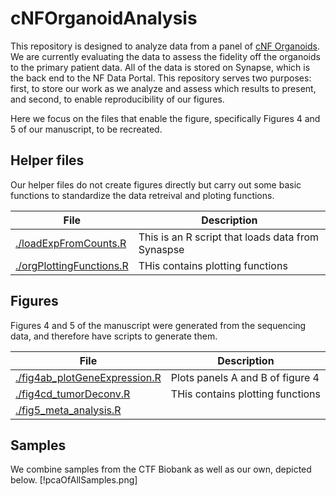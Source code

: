 # cNFOrganoidAnalysis
This repository is designed to analyze data from a panel of [cNF Organoids](https://www.synapse.org/#!Synapse:syn11374354/wiki/488832). We are currently evaluating the data to assess the fidelity off the organoids to the primary patient data. All of the data is stored on Synapse, which is the back end to the NF Data Portal. This repository serves two purposes: first, to store our work as we analyze and assess which results to present, and second, to enable reproducibility of our figures. 

Here we focus on the files that enable the figure, specifically Figures 4 and 5 of our manuscript, to be recreated. 

## Helper files
Our helper files do not create figures directly but carry out some basic functions to standardize the data retreival and ploting functions.

|File| Description|
|---|---|
|[./loadExpFromCounts.R](loadExpFromCounts.R)| This is an R script that loads data from Synaspse|
|[./orgPlottingFunctions.R](orgPlottingFunctions.R)| THis contains plotting functions|


## Figures
Figures 4 and 5 of the manuscript were generated from the sequencing data, and therefore have scripts to generate them.

|File| Description|
|---|---|
|[./fig4ab_plotGeneExpression.R](fig4ab_plotGeneExpression.R)|Plots panels A and B of figure 4|
|[./fig4cd_tumorDeconv.R](fig4cd_tumorDeconv.R)| THis contains plotting functions|
|[./fig5_meta_analysis.R](fig5_meta_analysis.R)||

## Samples
We combine samples from the CTF Biobank as well as our own, depicted below.
[!pcaOfAllSamples.png]

